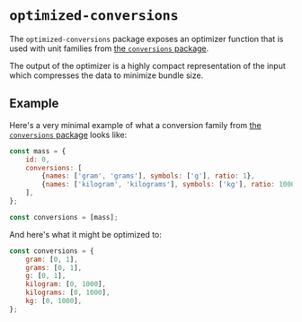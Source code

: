 # `optimized-conversions`

The `optimized-conversions` package exposes an optimizer function that is used with unit families from [the `conversions` package][conversions].

The output of the optimizer is a highly compact representation of the input which compresses the data to minimize bundle size.

## Example

Here's a very minimal example of what a conversion family from [the `conversions` package][conversions] looks like:

```js
const mass = {
	id: 0,
	conversions: [
		{names: ['gram', 'grams'], symbols: ['g'], ratio: 1},
		{names: ['kilogram', 'kilograms'], symbols: ['kg'], ratio: 1000},
	],
};

const conversions = [mass];
```

And here's what it might be optimized to:

```js
const conversions = {
	gram: [0, 1],
	grams: [0, 1],
	g: [0, 1],
	kilogram: [0, 1000],
	kilograms: [0, 1000],
	kg: [0, 1000],
};
```

[conversions]: ../conversions/
